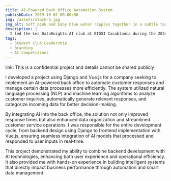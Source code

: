 ```yaml
---
title: AI-Powered Back Office Automation System
publishDate: 2019-10-02 00:00:00
img: /assets/stock-5.jpg
img_alt: Soft pink and baby blue water ripples together in a subtle texture.
description: |
  I led the Les DataKnights AI club at EIGSI Casablanca during the 2024-2025 academic year, focusing on making AI more accessible through workshops, expert talks, and collaborative projects
tags:
  - Student Club Leadership
  - Branding
  - AI Competitions
---
```

 link: This is a confidential project and details cannot be shared publicly



I developed a project using Django and Vue.js for a company seeking to implement an AI-powered back office to automate customer responses and manage certain data processes more efficiently. The system utilized natural language processing (NLP) and machine learning algorithms to analyze customer inquiries, automatically generate relevant responses, and categorize incoming data for better decision-making.

By integrating AI into the back office, the solution not only improved response times but also enhanced data organization and streamlined customer service operations. I was responsible for the entire development cycle, from backend design using Django to frontend implementation with Vue.js, ensuring seamless integration of AI models that processed and responded to user inputs in real-time.

This project demonstrated my ability to combine backend development with AI technologies, enhancing both user experience and operational efficiency. It also provided me with hands-on experience in building intelligent systems that directly impact business performance through automation and smart data management.
